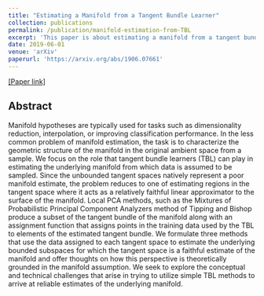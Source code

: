 ```yaml
---
title: "Estimating a Manifold from a Tangent Bundle Learner"
collection: publications
permalink: /publication/manifold-estimation-from-TBL
excerpt: 'This paper is about estimating a manifold from a tangent bundle learner.'
date: 2019-06-01
venue: 'arXiv'
paperurl: 'https://arxiv.org/abs/1906.07661'
---
```


[[Paper link]](https://arxiv.org/abs/1906.07661)

## Abstract

Manifold hypotheses are typically used for tasks such as dimensionality reduction, interpolation, or improving classification performance. In the less common problem of manifold estimation, the task is to characterize the geometric structure of the manifold in the original ambient space from a sample. We focus on the role that tangent bundle learners (TBL) can play in estimating the underlying manifold from which data is assumed to be sampled. Since the unbounded tangent spaces natively represent a poor manifold estimate, the problem reduces to one of estimating regions in the tangent space where it acts as a relatively faithful linear approximator to the surface of the manifold. Local PCA methods, such as the Mixtures of Probabilistic Principal Component Analyzers method of Tipping and Bishop produce a subset of the tangent bundle of the manifold along with an assignment function that assigns points in the training data used by the TBL to elements of the estimated tangent bundle. We formulate three methods that use the data assigned to each tangent space to estimate the underlying bounded subspaces for which the tangent space is a faithful estimate of the manifold and offer thoughts on how this perspective is theoretically grounded in the manifold assumption. We seek to explore the conceptual and technical challenges that arise in trying to utilize simple TBL methods to arrive at reliable estimates of the underlying manifold.